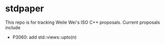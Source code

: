 # stdpaper

This repo is for tracking Weile Wei's ISO C++ proposals. Current proposals include
- P3060: add std::views::upto(n)